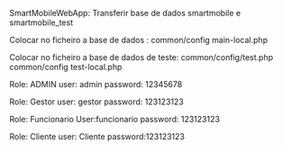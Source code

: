 SmartMobileWebApp:
Transferir base de dados smartmobile e smartmobile_test

Colocar no ficheiro a base de dados :
  common/config main-local.php

Colocar no ficheiro a base de dados de teste:
  common/config/test.php 
  common/config test-local.php

Role: ADMIN
  user: admin
  password: 12345678

Role: Gestor
  user: gestor
  password: 123123123

Role: Funcionario
  User:funcionario
  password: 123123123

Role: Cliente
  user: Cliente
  password:123123123
  
